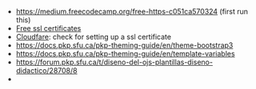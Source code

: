 * https://medium.freecodecamp.org/free-https-c051ca570324  (first run this)
* [Free ssl certificates](https://geekflare.com/free-ssl-tls-certificate/)
* [Cloudfare](https://www.cloudflare.com/#what-is-cloudflare): check for setting up a ssl certificate
* https://docs.pkp.sfu.ca/pkp-theming-guide/en/theme-bootstrap3
* https://docs.pkp.sfu.ca/pkp-theming-guide/en/template-variables
* https://forum.pkp.sfu.ca/t/diseno-del-ojs-plantillas-diseno-didactico/28708/8
* 